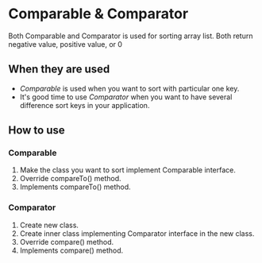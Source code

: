 # Comparable & Comparator 
Both Comparable and Comparator is used for sorting array list.
Both return negative value, positive value, or 0

## When they are used
- *Comparable* is used when you want to sort with particular one key.  
- It's good time to use *Comparator* when you want to have several difference sort keys in your application.

## How to use
### Comparable
1. Make the class you want to sort implement Comparable interface.
2. Override compareTo() method.
3. Implements compareTo() method.  
    
### Comparator
1. Create new class.
2. Create inner class implementing Comparator interface in the new class.
3. Override compare() method.
4. Implements compare() method.
